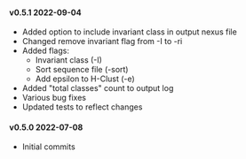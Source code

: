 #### v0.5.1 2022-09-04
- Added option to include invariant class in output nexus file
- Changed remove invariant flag from -I to -ri
- Added flags:
	- Invariant class (-I)
	- Sort sequence file (-sort)
	- Add epsilon to H-Clust (-e)
- Added "total classes" count to output log
- Various bug fixes
- Updated tests to reflect changes

#### v0.5.0 2022-07-08 
- Initial commits